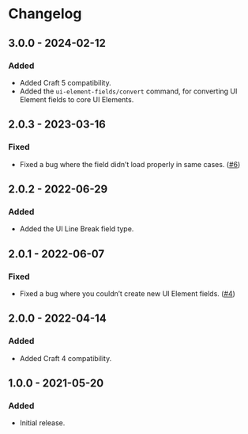 # Changelog

## 3.0.0 - 2024-02-12

### Added
- Added Craft 5 compatibility.
- Added the `ui-element-fields/convert` command, for converting UI Element fields to core UI Elements.

## 2.0.3 - 2023-03-16

### Fixed
- Fixed a bug where the field didn’t load properly in same cases. ([#6](https://github.com/carlcs/craft-uielementfields/issues/6))

## 2.0.2 - 2022-06-29

### Added
- Added the UI Line Break field type.

## 2.0.1 - 2022-06-07

### Fixed
- Fixed a bug where you couldn’t create new UI Element fields. ([#4](https://github.com/carlcs/craft-uielementfields/issues/4))

## 2.0.0 - 2022-04-14

### Added
- Added Craft 4 compatibility.

## 1.0.0 - 2021-05-20

### Added
- Initial release.
